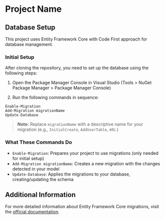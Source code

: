 # Project Name

## Database Setup

This project uses Entity Framework Core with Code First approach for database management.

### Initial Setup

After cloning the repository, you need to set up the database using the following steps:

1. Open the Package Manager Console in Visual Studio (Tools > NuGet Package Manager > Package Manager Console)

2. Run the following commands in sequence:

```
Enable-Migration
Add-Migration migrationName
Update-Database
```

> **Note:** Replace `migrationName` with a descriptive name for your migration (e.g., `InitialCreate`, `AddUserTable`, etc.)

### What These Commands Do

- `Enable-Migration`: Prepares your project to use migrations (only needed for initial setup)
- `Add-Migration migrationName`: Creates a new migration with the changes detected in your model
- `Update-Database`: Applies the migrations to your database, creating/updating the schema

## Additional Information

For more detailed information about Entity Framework Core migrations, visit the [official documentation](https://learn.microsoft.com/en-us/ef/core/managing-schemas/migrations/).

